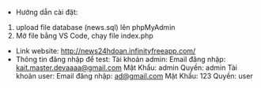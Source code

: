 + Hướng dẫn cài đặt:
1. upload file database (news.sql) lên phpMyAdmin
2. Mở file bằng VS Code, chạy file index.php
+ Link website:
http://news24hdoan.infinityfreeapp.com/
+ Thông tin đăng nhập để test:
  Tài khoản admin:
  Email đăng nhập:  kait.master.devaaaa@gmail.com
  Mật Khẩu: admin
  Quyền: admin
  Tài khoản user:
  Email đăng nhập:  ad@gmail.com
  Mật Khẩu: 123
  Quyền: user       
